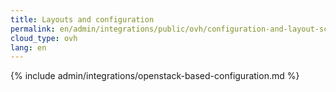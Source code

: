 ```yaml
---
title: Layouts and configuration
permalink: en/admin/integrations/public/ovh/configuration-and-layout-scheme.html
cloud_type: ovh
lang: en
---
```


{% include admin/integrations/openstack-based-configuration.md %}
